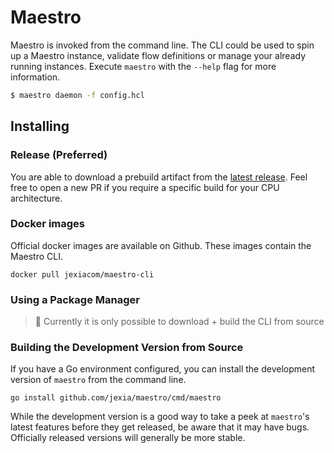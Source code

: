 # Maestro

Maestro is invoked from the command line. The CLI could be used to spin up a Maestro instance, validate flow definitions or manage your already running instances.
Execute `maestro` with the `--help` flag for more information.

```bash
$ maestro daemon -f config.hcl
```

## Installing

### Release (Preferred)

You are able to download a prebuild artifact from the [latest release](https://github.com/jexia/maestro/releases).
Feel free to open a new PR if you require a specific build for your CPU architecture.

### Docker images

Official docker images are available on Github. These images contain the Maestro CLI.

```
docker pull jexiacom/maestro-cli
```

### Using a Package Manager

> 🚧 Currently it is only possible to download + build the CLI from source

### Building the Development Version from Source

If you have a Go environment
configured, you can install the development version of `maestro` from
the command line.

```
go install github.com/jexia/maestro/cmd/maestro
```

While the development version is a good way to take a peek at
`maestro`'s latest features before they get released, be aware that it
may have bugs. Officially released versions will generally be more
stable.